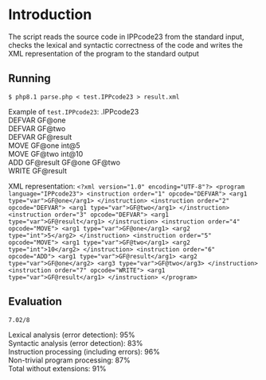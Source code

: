 # Introduction
The script reads the source code in IPPcode23 from the standard input, checks the lexical and syntactic correctness of the code and writes the XML representation of the program to the standard output

## Running
    $ php8.1 parse.php < test.IPPcode23 > result.xml

Example of `test.IPPcode23`:
    .IPPcode23<br>
    DEFVAR GF@one<br>
    DEFVAR GF@two<br>
    DEFVAR GF@result<br>
    MOVE GF@one int@5<br>
    MOVE GF@two int@10<br>
    ADD GF@result GF@one GF@two<br>
    WRITE GF@result

XML representation:
    ```<?xml version="1.0" encoding="UTF-8"?>
    <program language="IPPcode23">
    <instruction order="1" opcode="DEFVAR">
        <arg1 type="var">GF@one</arg1>
    </instruction>
    <instruction order="2" opcode="DEFVAR">
        <arg1 type="var">GF@two</arg1>
    </instruction>
    <instruction order="3" opcode="DEFVAR">
        <arg1 type="var">GF@result</arg1>
    </instruction>
    <instruction order="4" opcode="MOVE">
        <arg1 type="var">GF@one</arg1>
        <arg2 type="int">5</arg2>
    </instruction>
    <instruction order="5" opcode="MOVE">
        <arg1 type="var">GF@two</arg1>
        <arg2 type="int">10</arg2>
    </instruction>
    <instruction order="6" opcode="ADD">
        <arg1 type="var">GF@result</arg1>
        <arg2 type="var">GF@one</arg2>
        <arg3 type="var">GF@two</arg3>
    </instruction>
    <instruction order="7" opcode="WRITE">
        <arg1 type="var">GF@result</arg1>
    </instruction>
    </program>```

## Evaluation
    7.02/8  

Lexical analysis (error detection): 95%<br>
Syntactic analysis (error detection): 83%<br>
Instruction processing (including errors): 96%<br>
Non-trivial program processing: 87%<br>
Total without extensions: 91%

